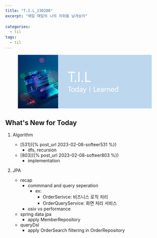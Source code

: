 ```yaml
---
title: "T.I.L_230208"
excerpt: "매일 매일의 나의 자취를 남겨보자"

categories:
  - til
tags:
  - til
---
```

<figure>
    <img src="/assets/images/til_image.png">
</figure>

## What's New for  Today   
1. Algorithm
    - [531]({% post_url 2023-02-08-softeer531 %})
        - dfs, recursion
    - [803]({% post_url 2023-02-08-softeer803 %})
        - implementation


2. JPA
    - recap
        - commmand and query seperation
            - ex:
                - OrderSerivce: 비즈니스 로직 처리
                - OrderQueryService: 화면 처리 서비스
        - osiv vs performance
    - spring data jpa
        - apply MemberRepository
    - queryDsl
        - apply OrderSearch filtering in OrderRepository

        